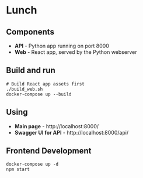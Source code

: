 # Lunch

## Components
- **API** - Python app running on port 8000
- **Web** - React app, served by the Python webserver

## Build and run

    # Build React app assets first
    ./build_web.sh
    docker-compose up --build

## Using

- **Main page** - http://localhost:8000/
- **Swagger UI for API** - http://localhost:8000/api/

## Frontend Development

    docker-compose up -d
    npm start
